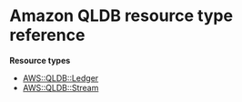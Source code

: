 # Amazon QLDB resource type reference<a name="AWS_QLDB"></a>

**Resource types**
+ [AWS::QLDB::Ledger](aws-resource-qldb-ledger.md)
+ [AWS::QLDB::Stream](aws-resource-qldb-stream.md)